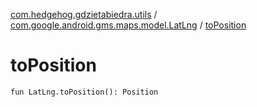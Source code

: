 [com.hedgehog.gdzietabiedra.utils](../index.md) / [com.google.android.gms.maps.model.LatLng](index.md) / [toPosition](./to-position.md)

# toPosition

`fun LatLng.toPosition(): Position`